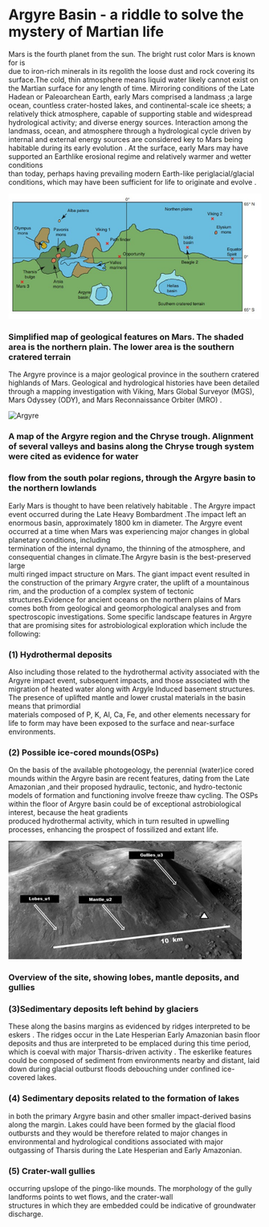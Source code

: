 # Argyre Basin  - a riddle to solve the mystery of Martian life

Mars is the fourth planet from the sun. The bright rust color Mars is known for is   
due to iron-rich minerals in its regolith the loose dust and rock covering its 
surface.The  cold, thin atmosphere means liquid water likely cannot exist on the 
Martian surface  for any length of time. Mirroring conditions of the Late Hadean or Paleoarchean Earth, early Mars 
comprised a landmass ;a large ocean, countless  crater-hosted lakes, and continental-scale ice sheets; a relatively thick atmosphere, 
capable of supporting stable and widespread hydrological activity; and diverse energy sources. Interaction among the landmass, ocean, and atmosphere through 
a hydrological  cycle driven by internal and external energy sources are considered  key to Mars being habitable during its early evolution . 
At the surface, early Mars may have supported an Earthlike erosional regime and relatively warmer and  wetter conditions  
than today, perhaps having prevailing modern Earth-like periglacial/glacial conditions, which may have been sufficient for life to originate and evolve . 

![map](img/basin_pic2.jpeg)

### Simplified map of geological features on Mars. The shaded area is the northern plain. The lower area is the southern cratered terrain
 
The Argyre province is a major geological province in the southern cratered highlands of Mars. Geological and hydrological histories have been detailed 
through a mapping investigation with Viking, Mars Global Surveyor (MGS), Mars Odyssey (ODY), and Mars Reconnaissance Orbiter (MRO) . 


![Argyre](img/basin_pic1.jpg)
### A map of the Argyre region and the Chryse trough. Alignment of several valleys and basins along the Chryse trough system were cited as evidence for water         
### flow from the south polar regions, through the Argyre basin to the northern lowlands

Early Mars is thought to have been relatively habitable . The Argyre impact event  occurred during the Late Heavy Bombardment .The impact left an enormous basin, 
approximately 1800 km in diameter. The Argyre event occurred at a time when  Mars was experiencing major changes in global planetary conditions, including    
termination of the internal dynamo, the thinning of the atmosphere, and consequential changes in climate.The Argyre basin is the best-preserved large    
multi ringed impact structure on Mars. The giant impact event resulted in the construction of the primary Argyre crater, the uplift of a mountainous rim, and the 
production of a complex system of tectonic structures.Evidence for ancient oceans on the northern plains of Mars comes both 
from  geological and geomorphological analyses and from spectroscopic investigations.
Some specific landscape features in Argyre that are promising sites for astrobiological exploration which include the following:

### (1) Hydrothermal deposits

Also including those related to the hydrothermal activity associated with the Argyre impact event, subsequent impacts, and those associated with the migration of 
heated water along with Argyle Induced basement structures. The presence of uplifted mantle and lower crustal materials in the basin means that primordial      
materials composed of P, K, Al, Ca, Fe, and other elements necessary for life to form may have been exposed to the surface and near-surface environments.

### (2) Possible ice-cored mounds(OSPs)

On the basis of the available photogeology, the perennial (water)ice cored mounds  within the Argyre basin are recent features, dating from 
the Late Amazonian ,and their proposed hydraulic, tectonic, and hydro-tectonic models of formation and functioning involve freeze thaw cycling. 
The OSPs within the floor of Argyre basin could be of exceptional astrobiological interest, because the heat gradients          
produced hydrothermal activity, which in turn resulted in upwelling processes, enhancing the prospect of fossilized and extant life. 

![Sites](img/basin_pic3.jpeg)
### Overview of the site, showing lobes, mantle deposits, and gullies 

### (3)Sedimentary deposits left behind by glaciers

These along the basins margins as evidenced by ridges interpreted to be eskers . The ridges occur in the Late Hesperian Early Amazonian basin 
floor deposits and thus are interpreted to be emplaced during this time period, which is coeval with major Tharsis-driven activity . The eskerlike 
features could be composed of sediment from environments nearby and distant, laid down  during glacial outburst floods debouching under confined ice-covered lakes.

### (4) Sedimentary deposits related to the formation of lakes

in both the primary Argyre basin and other smaller impact-derived basins along the margin. 
Lakes could have been formed by the glacial flood outbursts and they would be  therefore related to major changes in environmental and hydrological conditions 
associated with major outgassing of Tharsis during the Late Hesperian and Early Amazonian. 

### (5) Crater-wall gullies

occurring upslope of the pingo-like mounds. The morphology of the gully landforms points to wet flows, and the crater-wall    
structures in which they are embedded could be indicative of groundwater discharge.  


